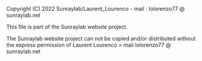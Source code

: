 Copyright (C) 2022 Sunraylab/Laurent_Lourenco - mail : lolorenzo77 @ sunraylab.net

This file is part of the Sunraylab website project.

The Sunraylab website project can not be copied and/or distributed without the express
permission of Laurent Lourenco > mail lolorenzo77 @ sunraylab.net
